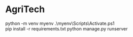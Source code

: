 # AgriTech
 
python -m venv myenv 
 .\myenv\Scripts\Activate.ps1   
pip install -r requirements.txt
python manage.py runserver
